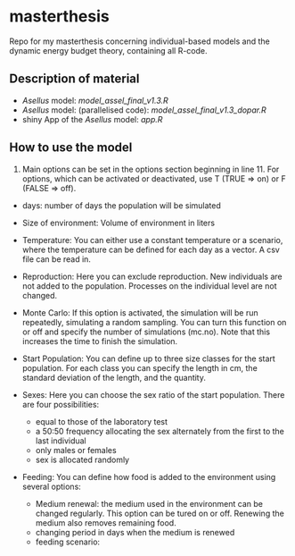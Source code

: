 # masterthesis
Repo for my masterthesis concerning individual-based models and the dynamic energy budget theory, containing all R-code.

## Description of material

 - *Asellus* model: *model_assel_final_v1.3.R*
 - *Asellus* model: (parallelised code): *model_assel_final_v1.3_dopar.R*
 - shiny App of the *Asellus* model: *app.R*




## How to use the model


1. Main options can be set in the options section beginning in line 11. For options, which can be activated or deactivated,   use T (TRUE => on) or F (FALSE => off).

- days: number of days the population will be simulated

- Size of environment: Volume of environment in liters

- Temperature: You can either use a constant temperature or a scenario, where the temperature can be defined for each day as a vector. A csv file can be read in.

- Reproduction: Here you can exclude reproduction. New individuals are not added to the population. Processes on the individual level are not changed.

- Monte Carlo: If this option is activated, the simulation will be run repeatedly, simulating a random sampling. You can turn this function on or off and specify the number of simulations (mc.no). Note that this increases the time to finish the simulation.

- Start Population: You can define up to three size classes for the start population. For each class you can specify the length in cm, the standard deviation of the length, and the quantity.

- Sexes: Here you can choose the sex ratio of the start population. There are four possibilities:
	- equal to those of the laboratory test
	- a 50:50 frequency allocating the sex alternately from the first to the last individual
	- only males or females
	- sex is allocated randomly

- Feeding: You can define how food is added to the environment using several options:
	- Medium renewal: the medium used in the environment can be changed regularly. This option can be tured on or off.
	  Renewing the medium also removes remaining food.
	- changing period in days when the medium is renewed
	- feeding scenario: 
